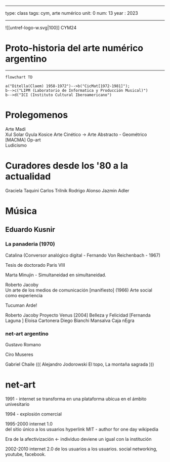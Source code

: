 
---
type: class
tags: cym, arte numérico
unit: 0
num:  13
year : 2023

---

<!-- slide bg="#010100"--> 
![[untref-logo-w.svg|100]]
CYM24

# Proto-historia del arte numérico argentino

---

```mermaid
flowchart TD

a("Ditella(Claem) 1958-1972")-->b("CicMat[1972-1981]");
b-->c("LIPM (Laboratorio de Informatica y Producción Musical)")
b-->d("ICI (Instituto Cultural Iberoamericano")
```


# Prolegomenos

Arte Madi  
Xul Solar 
Gyula Kosice
Arte Cinético -> Arte Abstracto - Geométrico [MACMA]
Op-art  
Ludicismo 

# Curadores desde los '80 a la actualidad
Graciela Taquini
Carlos Trilnik
Rodrigo Alonso
Jazmin Adler 

# Música 

## Eduardo Kusnir 
### La panaderia (1970)

Catalina (Conversor analógico digital - Fernando Von Reichenbach - 1967)

Tesis de doctorado Paris VIII

Marta Minujin - Simultaneidad en simultaneidad.

Roberto Jacoby  
Un arte de los medios de comunicación [manifiesto] (1966)
Arte social como experiencia

Tucuman Arde!

Roberto Jacoby Proyecto Venus [2004]
						Belleza y Felicidad [Fernanda Laguna ]
							Eloisa Cartonera
							Diego Bianchi
								Mansalva
								Caja nEgra
								

### net-art argentino

Gustavo Romano 

Ciro Museres




Gabriel Chaile 
((( Alejandro Jodorowski El topo, La montaña sagrada  )))





# net-art

1991 -  internet se transforma en una plataforma ubicua en el ámbito univesitario

1994 - explosión comercial 

1995-2000 internet 1.0  
	del sitio único a los usuarios 
	hyperlink
	MIT - author for one day 
	wikipedia

Era de la afectivización <- 
   individuo deviene un igual con la institución 
   

2002-2010  internet 2.0 
    de los usuarios a los usuarios. 
	    social networking, youtube, facebook.
